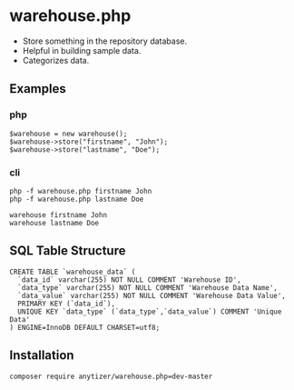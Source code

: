 # warehouse.php

 * Store something in the repository database.
 * Helpful in building sample data.
 * Categorizes data.


## Examples


### php

    $warehouse = new warehouse();
	$warehouse->store("firstname", "John");
	$warehouse->store("lastname", "Doe");


### cli

    php -f warehouse.php firstname John
    php -f warehouse.php lastname Doe
    
	warehouse firstname John
    warehouse lastname Doe


## SQL Table Structure

    CREATE TABLE `warehouse_data` (
      `data_id` varchar(255) NOT NULL COMMENT 'Warehouse ID',
      `data_type` varchar(255) NOT NULL COMMENT 'Warehouse Data Name',
      `data_value` varchar(255) NOT NULL COMMENT 'Warehouse Data Value',
      PRIMARY KEY (`data_id`),
      UNIQUE KEY `data_type` (`data_type`,`data_value`) COMMENT 'Unique Data'
    ) ENGINE=InnoDB DEFAULT CHARSET=utf8;


## Installation

    composer require anytizer/warehouse.php=dev-master
